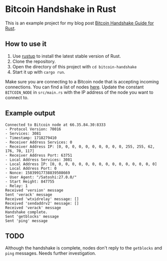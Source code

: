 # Bitcoin Handshake in Rust

This is an example project for my blog post [Bitcoin Handshake Guide for Rust](https://medium.com/@jannden/0b9aab2d869b).

## How to use it

1. Use [rustup](https://rustup.rs/) to install the latest stable version of Rust.
2. Clone the repository.
3. Open the directory of this project with `cd bitcoin-handshake`
4. Start it up with `cargo run`.

Make sure you are connecting to a Bitcoin node that is accepting incoming connections. You can find a list of nodes [here](https://bitnodes.io/nodes/). Update the constant `BITCOIN_NODE` in `src/main.rs` with the IP address of the node you want to connect to.

## Example output

```shell
Connected to Bitcoin node at 66.35.84.30:8333
- Protocol Version: 70016
- Services: 3081
- Timestamp: 1718279410
- Receiver Address Services: 0
- Receiver Address IP: [0, 0, 0, 0, 0, 0, 0, 0, 0, 0, 255, 255, 62, 176, 70, 117]
- Receiver Address Port: 63751
- Local Address Services: 3081
- Local Address IP: [0, 0, 0, 0, 0, 0, 0, 0, 0, 0, 0, 0, 0, 0, 0, 0]
- Local Address Port: 0
- Nonce: 15839917738839508669
- User Agent: "/Satoshi:27.0.0/"
- Start Height: 847755
- Relay: 1
Received 'version' message
Sent 'verack' message
Received 'wtxidrelay' message: []
Received 'sendaddrv2' message: []
Received 'verack' message
Handshake complete.
Sent 'getblocks' message
Sent 'ping' message
```

## TODO
Although the handshake is complete, nodes don't reply to the `getblocks` and `ping` messages. Needs further investigation.